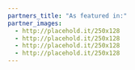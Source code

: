 ```yaml
---
partners_title: "As featured in:"
partner_images:
  - http://placehold.it/250x128
  - http://placehold.it/250x128
  - http://placehold.it/250x128
  - http://placehold.it/250x128
---
```

